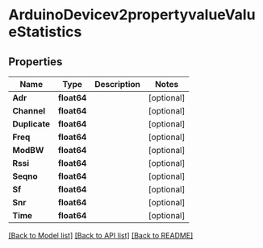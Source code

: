 # ArduinoDevicev2propertyvalueValueStatistics

## Properties

Name | Type | Description | Notes
------------ | ------------- | ------------- | -------------
**Adr** | **float64** |  | [optional] 
**Channel** | **float64** |  | [optional] 
**Duplicate** | **float64** |  | [optional] 
**Freq** | **float64** |  | [optional] 
**ModBW** | **float64** |  | [optional] 
**Rssi** | **float64** |  | [optional] 
**Seqno** | **float64** |  | [optional] 
**Sf** | **float64** |  | [optional] 
**Snr** | **float64** |  | [optional] 
**Time** | **float64** |  | [optional] 

[[Back to Model list]](../README.md#documentation-for-models) [[Back to API list]](../README.md#documentation-for-api-endpoints) [[Back to README]](../README.md)


